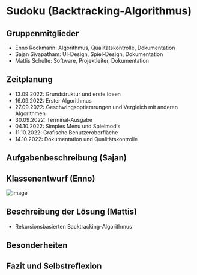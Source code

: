 # Sudoku (Backtracking-Algorithmus)
## Gruppenmitglieder
- Enno Rockmann: Algorithmus, Qualitätskontrolle, Dokumentation
- Sajan Sivapatham: UI-Design, Spiel-Design, Dokumentation
- Mattis Schulte: Software, Projektleiter, Dokumentation

## Zeitplanung
- 13.09.2022: Grundstruktur und erste Ideen
- 16.09.2022: Erster Algorithmus
- 27.09.2022: Geschwingsoptiemrungen und Vergleich mit anderen Algorithmen
- 30.09.2022: Terminal-Ausgabe
- 04.10.2022: Simples Menu und Spielmodis
- 11.10.2022: Grafische Benutzeroberfläche
- 14.10.2022: Dokumentation und Qualitätskontrolle

## Aufgabenbeschreibung (Sajan)

## Klassenentwurf (Enno)
![image](https://user-images.githubusercontent.com/34488470/193804002-c1f8f259-8450-4aad-8469-13a711958334.png)

## Beschreibung der Lösung (Mattis)
- Rekursionsbasierten Backtracking-Algorithmus

## Besonderheiten

## Fazit und Selbstreflexion
